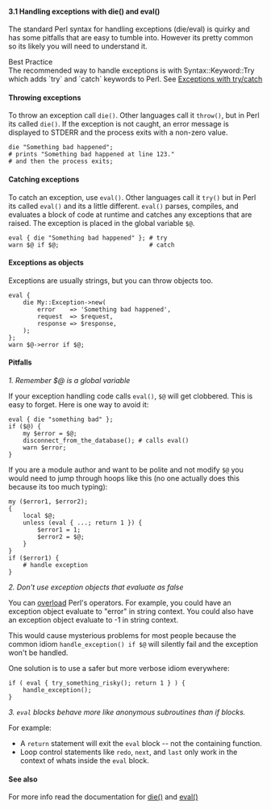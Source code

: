 #### 3.1 Handling exceptions with die() and eval()

The standard Perl syntax for handling exceptions (die/eval) is quirky and has
some pitfalls that are easy to tumble into.  However its pretty common so its
likely you will need to understand it.

<div class="tip">
    <div class="tip-title">Best Practice</div>
    <div class="tip-content">
        The recommended way to handle exceptions is with Syntax::Keyword::Try which
        adds `try` and `catch` keywords to Perl.  
        See <a href="http://localhost:3000/builtins/syntax-keyword-try/">
        Exceptions with try/catch
        </a>
    </div>
</div>

#### Throwing exceptions

To throw an exception call `die()`.  Other languages call it `throw()`, but in
Perl its called `die()`.  If the exception is not caught, an error message is
displayed to STDERR and the process exits with a non-zero value.

    die "Something bad happened";
    # prints "Something bad happened at line 123." 
    # and then the process exits;

#### Catching exceptions

To catch an exception, use `eval()`. Other languages call it `try()` but in
Perl its called `eval()` and its a little different.  `eval()` parses,
compiles, and evaluates a block of code at runtime and catches any exceptions
that are raised.  The exception is placed in the global variable `$@`.

    eval { die "Something bad happened" }; # try
    warn $@ if $@;                         # catch

#### Exceptions as objects

Exceptions are usually strings, but you can throw objects too.

    eval {
        die My::Exception->new(
            error    => 'Something bad happened',
            request  => $request,
            response => $response,
        );
    };
    warn $@->error if $@;

#### Pitfalls

*1. Remember $@ is a global variable*

If your exception handling code calls `eval()`, `$@` will get clobbered.  This
is easy to forget.  Here is one way to avoid it:

    eval { die "something bad" };
    if ($@) {
        my $error = $@;
        disconnect_from_the_database(); # calls eval()
        warn $error;
    }

If you are a module author and want to be polite and not modify `$@` you would
need to jump through hoops like this (no one actually does this because its too
much typing):
    
    my ($error1, $error2);
    {
        local $@;
        unless (eval { ...; return 1 }) {
            $error1 = 1;
            $error2 = $@;
        }
    }
    if ($error1) {
        # handle exception
    }

*2. Don't use exception objects that evaluate as false*

You can [overload]() Perl's operators.  For example, you could have an
exception object evaluate to "error" in string context.  You could also have an
exception object evaluate to -1 in string context.

This would cause mysterious problems for most people because the common
idiom `handle_exception() if $@` will silently fail and the exception won't be
handled.  

One solution is to use a safer but more verbose idiom everywhere:

    if ( eval { try_something_risky(); return 1 } ) {
        handle_exception();
    }

*3. `eval` blocks behave more like anonymous subroutines than if blocks.*

For example:

- A `return` statement will exit the `eval` block -- not the containing function.
- Loop control statements like `redo`, `next`, and `last` only work in the context of whats inside the `eval` block.


#### See also
For more info read the documentation for 
[die()](http://perldoc.perl.org/functions/die.html) and
[eval()](http://perldoc.perl.org/functions/eval.html)
    

